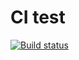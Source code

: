 # CI test

[![Build status](https://ci.appveyor.com/api/projects/status/3img1p2waa8rxbic?svg=true)](https://ci.appveyor.com/project/ViktorTkachev/ajs-hw-for-in)
